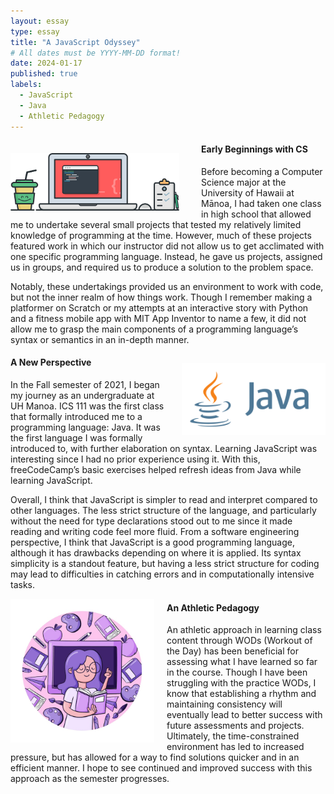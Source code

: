 ```yaml
---
layout: essay
type: essay
title: "A JavaScript Odyssey"
# All dates must be YYYY-MM-DD format!
date: 2024-01-17
published: true
labels:
  - JavaScript
  - Java
  - Athletic Pedagogy
---
```


<div style="float: left; margin-right: 35px; padding-top: 20px">
  <img width="270px" class="rounded" src="/essays/img/javascript-odyssey/laptop_art.png"> 
</div>

<!-- Padding for space between sections-->
<div>
    <p class="pt-1"></p>
</div>

#### Early Beginnings with CS
Before becoming a Computer Science major at the University of Hawaii at Mānoa, I had taken one class in high school that allowed me to undertake several small projects that tested my relatively limited knowledge of programming at the time. However, much of these projects featured work in which our instructor did not allow us to get acclimated with one specific programming language. Instead, he gave us projects, assigned us in groups, and required us to produce a solution to the problem space.

Notably, these undertakings provided us an environment to work with code, but not the inner realm of how things work. Though I remember making a platformer on Scratch or my attempts at an interactive story with Python and a fitness mobile app with MIT App Inventor to name a few, it did not allow me to grasp the main components of a programming language’s syntax or semantics in an in-depth manner. 

<!-- Padding for space between sections-->
<div>
    <p class="pt-1"></p>
</div>

<div style="float: right; margin-left: 20px; padding-top: 15px">
  <img width="230px" class="rounded" src="/essays/img/javascript-odyssey/java_logo.png"> 
</div>

#### A New Perspective
In the Fall semester of 2021, I began my journey as an undergraduate at UH Manoa. ICS 111 was the first class that formally introduced me to a programming language: Java. It was the first language I was formally introduced to, with further elaboration on syntax. Learning JavaScript was interesting since I had no prior experience using it. With this, freeCodeCamp’s basic exercises helped refresh ideas from Java while learning JavaScript. 

Overall, I think that JavaScript is simpler to read and interpret compared to other languages. The less strict structure of the language, and particularly without the need for type declarations stood out to me since it made reading and writing code feel more fluid. From a software engineering perspective, I think that JavaScript is a good programming language, although it has drawbacks depending on where it is applied. Its syntax simplicity is a standout feature, but having a less strict structure for coding may lead to difficulties in catching errors and in computationally intensive tasks. 


<div style="float: left; margin-right: 20px;">
  <img width="230px" class="rounded" src="/essays/img/javascript-odyssey/pedagogy.png"> 
</div>


<!-- Padding for space between sections-->
<div>
    <p class="pt-1"></p>
</div>

#### An Athletic Pedagogy
An athletic approach in learning class content through WODs (Workout of the Day) has been beneficial for assessing what I have learned so far in the course. Though I have been struggling with the practice WODs, I know that establishing a rhythm and maintaining consistency will eventually lead to better success with future assessments and projects. Ultimately, the time-constrained environment has led to increased pressure, but has allowed for a way to find solutions quicker and in an efficient manner. I hope to see continued and improved success with this approach as the semester progresses.
